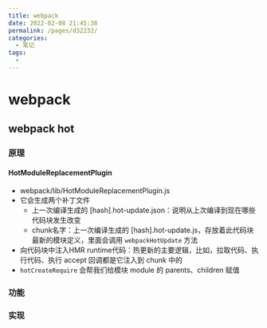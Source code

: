 ```yaml
---
title: webpack
date: 2022-02-08 21:45:38
permalink: /pages/d32232/
categories:
  - 笔记
tags:
  - 
---
```


# webpack

## webpack hot

### 原理

#### HotModuleReplacementPlugin
- webpack/lib/HotModuleReplacementPlugin.js
- 它会生成两个补丁文件
  - 上一次编译生成的 [hash].hot-update.json：说明从上次编译到现在哪些代码块发生改变
  - chunk名字：上一次编译生成的 [hash].hot-update.js，存放着此代码块最新的模块定义，里面会调用 `webpackHotUpdate` 方法
- 向代码块中注入HMR runtime代码：热更新的主要逻辑，比如，拉取代码、执行代码、执行 accept 回调都是它注入到 chunk 中的
- `hotCreateRequire` 会帮我们给模块 module 的 parents、children 赋值

### 功能

### 实现